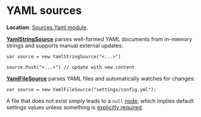 # YAML sources

**Location**: [Sources.Yaml module](../modules/sources.yaml.md).

[**YamlStringSource**](https://github.com/vostok/configuration.sources.yaml/blob/master/Vostok.Configuration.Sources.Yaml/YamlStringSource.cs) parses well-formed YAML documents from in-memory strings and supports manual external updates:

```text
var source = new YamlStringSource("<...>")

source.Push("<...>") // update with new content
```

[**YamlFileSource**](https://github.com/vostok/configuration.sources.yaml/blob/master/Vostok.Configuration.Sources.Yaml/YamlFileSource.cs) parses YAML files and automatically watches for changes:

```text
var source = new YamlFileSource("settings/config.yml");
```

A file that does not exist simply leads to a `null` [node](../concepts-and-basics/settings-nodes/), which implies default settings values unless something is [explicitly required](../basic-scenarios/make-settings-required.md).

